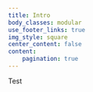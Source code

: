 ```yaml
---
title: Intro
body_classes: modular
use_footer_links: true
img_style: square
center_content: false
content:
    pagination: true
---
```


Test